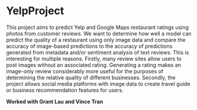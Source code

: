 # YelpProject
This project aims to predict Yelp and Google Maps restaurant ratings using photos from customer reviews. We want to determine how well a model can predict the quality of a restaurant using only image data and compare the accuracy of image-based predictions to the accuracy of predictions generated from metadata and/or sentiment analysis of text reviews. This is interesting for multiple reasons. Firstly, many review sites allow users to post images without an associated rating. Generating a rating makes an image-only review considerably more useful for the purposes of determining the relative quality of different businesses. Secondly, the project allows social media platforms with image data to create travel guide or business recommendation features for users.

**Worked with Grant Lau and Vince Tran**
